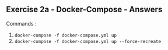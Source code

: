 Exercise 2a - Docker-Compose - Answers
---

Commands :

1. `docker-compose -f docker-compose.yml up`
1. `docker-compose -f docker-compose.yml up --force-recreate`
